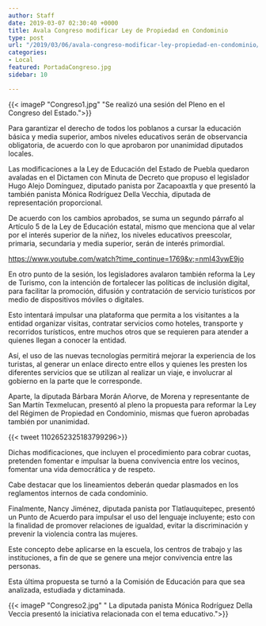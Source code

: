 ```yaml
---
author: Staff
date: 2019-03-07 02:30:40 +0000
title: Avala Congreso modificar Ley de Propiedad en Condominio
type: post
url: "/2019/03/06/avala-congreso-modificar-ley-propiedad-en-condominio/"
categories:
- Local
featured: PortadaCongreso.jpg
sidebar: 10

---
```

{{< imageP "Congreso1.jpg" "Se realizó una sesión del Pleno en el Congreso del Estado.">}}

Para garantizar el derecho de todos los poblanos a cursar la educación básica y media superior, ambos niveles educativos serán de observancia obligatoria, de acuerdo con lo que aprobaron por unanimidad diputados locales.

Las modificaciones a la Ley de Educación del Estado de Puebla quedaron avaladas en el Dictamen con Minuta de Decreto que propuso el legislador Hugo Alejo Domínguez, diputado panista por Zacapoaxtla y que presentó la también panista Mónica Rodríguez Della Vecchia, diputada de representación proporcional.

De acuerdo con los cambios aprobados, se suma un segundo párrafo al Artículo 5 de la Ley de Educación estatal, mismo que menciona que al velar por el interés superior de la niñez, los niveles educativos preescolar, primaria, secundaria y media superior, serán de interés primordial.

https://www.youtube.com/watch?time_continue=1769&v;=nmI43ywE9jo

En otro punto de la sesión, los legisladores avalaron también reforma la Ley de Turismo, con la intención de fortalecer las políticas de inclusión digital, para facilitar la promoción, difusión y contratación de servicio turísticos por medio de dispositivos móviles o digitales.

Esto intentará impulsar una plataforma que permita a los visitantes a la entidad organizar visitas, contratar servicios como hoteles, transporte y recorridos turísticos, entre muchos otros que se requieren para atender a quienes llegan a conocer la entidad.

Así, el uso de las nuevas tecnologías permitirá mejorar la experiencia de los turistas, al generar un enlace directo entre ellos y quienes les presten los diferentes servicios que se utilizan al realizar un viaje, e involucrar al gobierno en la parte que le corresponde.

Aparte, la diputada Bárbara Morán Añorve, de Morena y representante de San Martín Texmelucan, presentó al pleno la propuesta para reformar la Ley del Régimen de Propiedad en Condominio, mismas que fueron aprobadas también por unanimidad.

{{< tweet 1102652325183799296>}}

Dichas modificaciones, que incluyen el procedimiento para cobrar cuotas, pretenden fomentar e impulsar la buena convivencia entre los vecinos, fomentar una vida democrática y de respeto.

Cabe destacar que los lineamientos deberán quedar plasmados en los reglamentos internos de cada condominio.

Finalmente, Nancy Jiménez, diputada panista por Tlatlauquitepec, presentó un Punto de Acuerdo para impulsar el uso del lenguaje incluyente; esto con la finalidad de promover relaciones de igualdad, evitar la discriminación y prevenir la violencia contra las mujeres.

Este concepto debe aplicarse en la escuela, los centros de trabajo y las instituciones, a fin de que se genere una mejor convivencia entre las personas.

Esta última propuesta se turnó a la Comisión de Educación para que sea analizada, estudiada y dictaminada.

{{< imageP "Congreso2.jpg" " La diputada panista Mónica Rodríguez Della Veccia presentó la iniciativa relacionada con el tema educativo.">}}